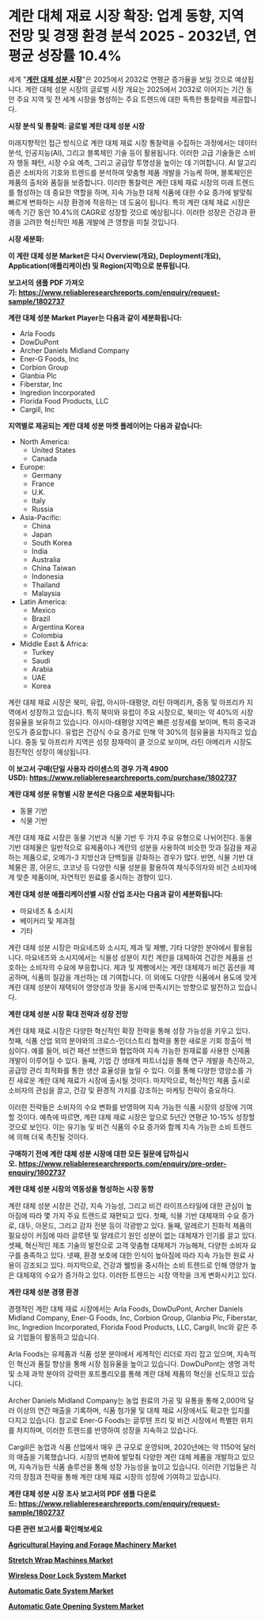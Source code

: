 <p><h1>계란 대체 재료 시장 확장: 업계 동향, 지역 전망 및 경쟁 환경 분석 2025 - 2032년, 연평균 성장률 10.4%</h1></p><p>세계 "<strong><a href="https://www.reliableresearchreports.com/egg-replacement-ingredients-r1802737?utm_campaign=106&utm_medium=8&utm_source=Github&utm_content=ia&utm_term=16022025&utm_id=egg-replacement-ingredients">계란 대체 성분&nbsp;</a></strong><strong>시장</strong>"은 2025에서 2032로 연평균 증가율을 보일 것으로 예상됩니다. 계란 대체 성분 시장의 글로벌 시장 개요는 2025에서 2032로 이어지는 기간 동안 주요 지역 및 전 세계 시장을 형성하는 주요 트렌드에 대한 독특한 통찰력을 제공합니다.</p>
<p><strong>시장 분석 및 통찰력: 글로벌 계란 대체 성분 시장</strong></p>
<p><p>미래지향적인 접근 방식으로 계란 대체 재료 시장 통찰력을 수집하는 과정에서는 데이터 분석, 인공지능(AI), 그리고 블록체인 기술 등이 활용됩니다. 이러한 고급 기술들은 소비자 행동 패턴, 시장 수요 예측, 그리고 공급망 투명성을 높이는 데 기여합니다. AI 알고리즘은 소비자의 기호와 트렌드를 분석하여 맞춤형 제품 개발을 가능케 하며, 블록체인은 제품의 출처와 품질을 보증합니다. 이러한 통찰력은 계란 대체 재료 시장의 미래 트렌드를 형성하는 데 중요한 역할을 하며, 지속 가능한 대체 식품에 대한 수요 증가에 발맞춰 빠르게 변화하는 시장 환경에 적응하는 데 도움이 됩니다. 특히 계란 대체 재료 시장은 예측 기간 동안 10.4%의 CAGR로 성장할 것으로 예상됩니다. 이러한 성장은 건강과 환경을 고려한 혁신적인 제품 개발에 큰 영향을 미칠 것입니다.</p><a href="%7CAUTHORITHY_DOMAIN_URL%7C?utm_campaign=106&utm_medium=8&utm_source=Github&utm_content=ia&utm_term=16022025&utm_id=egg-replacement-ingredients"></a></p>
<p><strong>시장 세분화:</strong></p>
<p><strong>이 계란 대체 성분 Market은 다시 Overview(개요), Deployment(개요), Application(애플리케이션) 및 Region(지역)으로 분류됩니다.</strong></p>
<p><strong>보고서의 샘플 PDF 가져오기:&nbsp;<a href="https://www.reliableresearchreports.com/enquiry/request-sample/1802737?utm_campaign=106&utm_medium=8&utm_source=Github&utm_content=ia&utm_term=16022025&utm_id=egg-replacement-ingredients">https://www.reliableresearchreports.com/enquiry/request-sample/1802737</a></strong><strong></strong></p>
<p><strong>계란 대체 성분 Market Player는 다음과 같이 세분화됩니다:</strong></p>
<p><ul><li>Arla Foods</li><li>DowDuPont</li><li>Archer Daniels Midland Company</li><li>Ener-G Foods, Inc</li><li>Corbion Group</li><li>Glanbia Plc</li><li>Fiberstar, Inc</li><li>Ingredion Incorporated</li><li>Florida Food Products, LLC</li><li>Cargill, Inc</li></ul></p>
<p><strong>지역별로 제공되는 계란 대체 성분 마켓 플레이어는 다음과 같습니다:</strong></p>
<p><ul>
    <li>
        North America:
        <ul>
            <li>United States</li>
            <li>Canada</li>
        </ul>
    </li>
    <li>
        Europe:
        <ul>
            <li>Germany</li>
            <li>France</li>
            <li>U.K.</li>
            <li>Italy</li>
            <li>Russia</li>
        </ul>
    </li>
    <li>
        Asia-Pacific:
        <ul>
            <li>China</li>
            <li>Japan</li>
            <li>South Korea</li>
            <li>India</li>
            <li>Australia</li>
            <li>China Taiwan</li>
            <li>Indonesia</li>
            <li>Thailand</li>
            <li>Malaysia</li>
        </ul>
    </li>
    <li>
        Latin America:
        <ul>
            <li>Mexico</li>
            <li>Brazil</li>
            <li>Argentina Korea</li>
            <li>Colombia</li>
        </ul>
    </li>
    <li>
        Middle East & Africa:
        <ul>
            <li>Turkey</li>
            <li>Saudi</li>
            <li>Arabia</li>
            <li>UAE</li>
            <li>Korea</li>
        </ul>
    </li>
    </ul></p>
<p><p>계란 대체 재료 시장은 북미, 유럽, 아시아-태평양, 라틴 아메리카, 중동 및 아프리카 지역에서 성장하고 있습니다. 특히 북미와 유럽이 주요 시장으로, 북미는 약 40%의 시장 점유율을 보유하고 있습니다. 아시아-태평양 지역은 빠른 성장세를 보이며, 특히 중국과 인도가 중요합니다. 유럽은 건강식 수요 증가로 인해 약 30%의 점유율을 차지하고 있습니다. 중동 및 아프리카 지역은 성장 잠재력이 클 것으로 보이며, 라틴 아메리카 시장도 점진적인 성장이 예상됩니다.</p></p>
<p><strong>이 보고서 구매(단일 사용자 라이센스의 경우 가격 4900 USD):&nbsp;<a href="https://www.reliableresearchreports.com/purchase/1802737?utm_campaign=106&utm_medium=8&utm_source=Github&utm_content=ia&utm_term=16022025&utm_id=egg-replacement-ingredients">https://www.reliableresearchreports.com/purchase/1802737</a></strong></p>
<p><strong>계란 대체 성분 유형별 시장 분석은 다음으로 세분화됩니다:</strong></p>
<p><ul><li>동물 기반</li><li>식물 기반</li></ul></p>
<p><p>계란 대체 재료 시장은 동물 기반과 식물 기반 두 가지 주요 유형으로 나뉘어진다. 동물 기반 대체물은 일반적으로 유제품이나 계란의 성분을 사용하여 비슷한 맛과 질감을 제공하는 제품으로, 오메가-3 지방산과 단백질을 강화하는 경우가 많다. 반면, 식물 기반 대체물은 콩, 아몬드, 코코넛 등 다양한 식물 성분을 활용하여 채식주의자와 비건 소비자에게 맞춘 제품이며, 자연적인 원료를 중시하는 경향이 있다.</p></p>
<p><strong>계란 대체 성분 애플리케이션별 시장 산업 조사는 다음과 같이 세분화됩니다:</strong></p>
<p><ul><li>마요네즈 & 소시지</li><li>베이커리 및 제과점</li><li>기타</li></ul></p>
<p><p>계란 대체 성분 시장은 마요네즈와 소시지, 제과 및 제빵, 기타 다양한 분야에서 활용됩니다. 마요네즈와 소시지에서는 식물성 성분이 치킨 계란을 대체하여 건강한 제품을 선호하는 소비자의 수요에 부응합니다. 제과 및 제빵에서는 계란 대체제가 비건 옵션을 제공하며, 식품의 질감을 개선하는 데 기여합니다. 이 외에도 다양한 식품에서 용도에 맞게 계란 대체 성분이 채택되어 영양성과 맛을 동시에 만족시키는 방향으로 발전하고 있습니다.</p></p>
<p><strong>계란 대체 성분 시장 확대 전략과 성장 전망</strong></p>
<p><p>계란 대체 재료 시장은 다양한 혁신적인 확장 전략을 통해 성장 가능성을 키우고 있다. 첫째, 식품 산업 외의 분야와의 크로스-인더스트리 협력을 통한 새로운 기회 창출이 핵심이다. 예를 들어, 비건 패션 브랜드와 협업하여 지속 가능한 원재료를 사용한 신제품 개발이 이루어질 수 있다. 둘째, 기업 간 생태계 파트너십을 통해 연구 개발을 촉진하고, 공급망 관리 최적화를 통한 생산 효율성을 높일 수 있다. 이를 통해 다양한 영양소를 가진 새로운 계란 대체 재료가 시장에 출시될 것이다. 마지막으로, 혁신적인 제품 출시로 소비자의 관심을 끌고, 건강 및 환경적 가치를 강조하는 마케팅 전략이 중요하다. </p><p>이러한 전략들은 소비자의 수요 변화를 반영하며 지속 가능한 식품 시장의 성장에 기여할 것이다. 예측에 따르면, 계란 대체 재료 시장은 앞으로 5년간 연평균 10-15% 성장할 것으로 보인다. 이는 유기농 및 비건 식품의 수요 증가와 함께 지속 가능한 소비 트렌드에 의해 더욱 촉진될 것이다.</p></p>
<p><strong>구매하기 전에 계란 대체 성분 시장에 대한 모든 질문에 답하십시오.&nbsp;<a href="https://www.reliableresearchreports.com/enquiry/pre-order-enquiry/1802737?utm_campaign=106&utm_medium=8&utm_source=Github&utm_content=ia&utm_term=16022025&utm_id=egg-replacement-ingredients">https://www.reliableresearchreports.com/enquiry/pre-order-enquiry/1802737</a></strong><strong></strong></p>
<p><strong>계란 대체 성분 시장의 역동성을 형성하는 시장 동향</strong></p>
<p><p>계란 대체 성분 시장은 건강, 지속 가능성, 그리고 비건 라이프스타일에 대한 관심이 높아짐에 따라 몇 가지 주요 트렌드로 재편되고 있다. 첫째, 식물 기반 대체재의 수요 증가로, 대두, 아몬드, 그리고 감자 전분 등이 각광받고 있다. 둘째, 알레르기 친화적 제품의 필요성이 커짐에 따라 글루텐 및 알레르기 원인 성분이 없는 대체재가 인기를 끌고 있다. 셋째, 혁신적인 제조 기술의 발전으로 고객 맞춤형 대체제가 가능해져, 다양한 소비자 요구를 충족하고 있다. 넷째, 환경 보호에 대한 인식이 높아짐에 따라 지속 가능한 원료 사용이 강조되고 있다. 마지막으로, 건강과 웰빙을 중시하는 소비 트렌드로 인해 영양가 높은 대체재의 수요가 증가하고 있다. 이러한 트렌드는 시장 역학을 크게 변화시키고 있다.</p></p>
<p><strong>계란 대체 성분 경쟁 환경</strong></p>
<p><p>경쟁적인 계란 대체 재료 시장에서는 Arla Foods, DowDuPont, Archer Daniels Midland Company, Ener-G Foods, Inc, Corbion Group, Glanbia Plc, Fiberstar, Inc, Ingredion Incorporated, Florida Food Products, LLC, Cargill, Inc와 같은 주요 기업들이 활동하고 있습니다. </p><p>Arla Foods는 유제품과 식품 성분 분야에서 세계적인 리더로 자리 잡고 있으며, 지속적인 혁신과 품질 향상을 통해 시장 점유율을 높이고 있습니다. DowDuPont는 생명 과학 및 소재 과학 분야의 강력한 포트폴리오를 통해 계란 대체 제품의 혁신을 선도하고 있습니다. </p><p>Archer Daniels Midland Company는 농업 원료의 가공 및 유통을 통해 2,000억 달러 이상의 연간 매출을 기록하며, 식품 첨가물 및 대체 재료 시장에서도 확고한 입지를 다지고 있습니다. 참고로 Ener-G Foods는 글루텐 프리 및 비건 시장에서 특별한 위치를 차지하며, 이러한 트렌드를 반영하여 성장을 지속하고 있습니다. </p><p>Cargill은 농업과 식품 산업에서 매우 큰 규모로 운영되며, 2020년에는 약 1150억 달러의 매출을 기록했습니다. 시장의 변화에 발맞춰 다양한 계란 대체 제품을 개발하고 있으며, 지속가능한 식품 솔루션을 통해 성장 가능성을 높이고 있습니다. 이러한 기업들은 각각의 장점과 전략을 통해 계란 대체 재료 시장의 성장에 기여하고 있습니다.</p></p>
<p><strong>계란 대체 성분 시장 조사 보고서의 PDF 샘플 다운로드:&nbsp;<a href="https://www.reliableresearchreports.com/enquiry/request-sample/1802737?utm_campaign=106&utm_medium=8&utm_source=Github&utm_content=ia&utm_term=16022025&utm_id=egg-replacement-ingredients">https://www.reliableresearchreports.com/enquiry/request-sample/1802737</a></strong></p>
<p><strong></strong></p>
<p><strong></strong></p>
<p><strong></strong></p>
<p><strong></strong></p>
<p><strong>다른 관련 보고서를 확인해보세요</strong></p>
<p><strong><p><a href="https://github.com/lalolatiot/Market-Research-Report-List-1/blob/main/agricultural-haying-and-forage-machinery-market.md?utm_campaign=106&utm_medium=8&utm_source=Github&utm_content=ia&utm_term=16022025&utm_id=egg-replacement-ingredients">Agricultural Haying and Forage Machinery Market</a></p><p><a href="https://github.com/ternainglin/Market-Research-Report-List-1/blob/main/stretch-wrap-machines-market.md?utm_campaign=106&utm_medium=8&utm_source=Github&utm_content=ia&utm_term=16022025&utm_id=egg-replacement-ingredients">Stretch Wrap Machines Market</a></p><p><a href="https://github.com/agdonthisa/Market-Research-Report-List-1/blob/main/wireless-door-lock-system-market.md?utm_campaign=106&utm_medium=8&utm_source=Github&utm_content=ia&utm_term=16022025&utm_id=egg-replacement-ingredients">Wireless Door Lock System Market</a></p><p><a href="https://github.com/saaindosya/Market-Research-Report-List-1/blob/main/automatic-gate-system-market.md?utm_campaign=106&utm_medium=8&utm_source=Github&utm_content=ia&utm_term=16022025&utm_id=egg-replacement-ingredients">Automatic Gate System Market</a></p><p><a href="https://github.com/penglatilles/Market-Research-Report-List-1/blob/main/automatic-gate-opening-system-market.md?utm_campaign=106&utm_medium=8&utm_source=Github&utm_content=ia&utm_term=16022025&utm_id=egg-replacement-ingredients">Automatic Gate Opening System Market</a></p></strong></p>